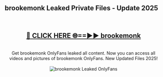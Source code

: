<h2>brookemonk Leaked Private Files - Update 2025</h2>
<br>
<div align="center">
<h2><a href="https://cliphot.my.id/brookemonk" rel="nofollow">🔴 CLICK HERE 🌐==►► brookemonk</a></h2>
<br>
Get brookemonk OnlyFans leaked all content. Now you can access all videos and pictures of brookemonk OnlyFans. New Updated Files 2025!
<br>
<br>
<a href="https://cliphot.my.id/brookemonk" rel="nofollow" data-target="animated-image.originalLink"><img src="https://i.ibb.co.com/WyWwxjT/player-gif2.gif" alt="brookemonk Leaked OnlyFans" style="max-width: 100%; display: inline-block;" data-target="animated-image.originalImage"></a>
</div>
<br>